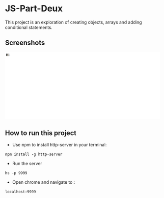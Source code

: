 # JS-Part-Deux
This project is an exploration of creating objects, arrays and adding conditional statements.


## Screenshots
![main screen shot](./screenshots/Document.png)

## How to run this project
* Use npm to install http-server in your terminal:
```
npm install -g http-server
```
* Run the server
```
hs -p 9999
```
* Open chrome and navigate to :
```
localhost:9999
```
